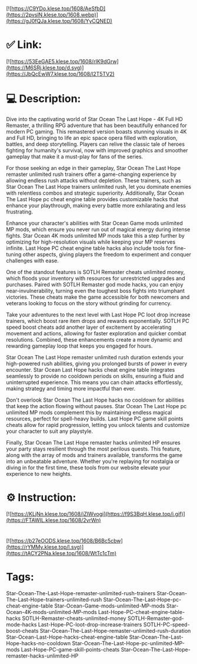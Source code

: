 [![https://C9YDo.klese.top/1608/AeSfbD](https://2pvslN.klese.top/1608.webp)](https://gJ0fQJa.klese.top/1608/YyCQNED)
# ✅ Link:
[![https://53EeGAE5.klese.top/1608/rIK9dGrw](https://M6SRj.klese.top/d.svg)](https://JbQcEwW7.klese.top/1608/l2T5TV2)
# 💻 Description:
Dive into the captivating world of Star Ocean The Last Hope - 4K Full HD Remaster, a thrilling RPG adventure that has been beautifully enhanced for modern PC gaming. This remastered version boasts stunning visuals in 4K and Full HD, bringing to life an epic space opera filled with exploration, battles, and deep storytelling. Players can relive the classic tale of heroes fighting for humanity's survival, now with improved graphics and smoother gameplay that make it a must-play for fans of the series.



For those seeking an edge in their gameplay, Star Ocean The Last Hope remaster unlimited rush trainers offer a game-changing experience by allowing endless rush attacks without depletion. These trainers, such as Star Ocean The Last Hope trainers unlimited rush, let you dominate enemies with relentless combos and strategic superiority. Additionally, Star Ocean The Last Hope pc cheat engine table provides customizable hacks that enhance your playthrough, making every battle more exhilarating and less frustrating.



Enhance your character's abilities with Star Ocean Game mods unlimited MP mods, which ensure you never run out of magical energy during intense fights. Star Ocean 4K mods unlimited MP mods take this a step further by optimizing for high-resolution visuals while keeping your MP reserves infinite. Last Hope PC cheat engine table hacks also include tools for fine-tuning other aspects, giving players the freedom to experiment and conquer challenges with ease.



One of the standout features is SOTLH Remaster cheats unlimited money, which floods your inventory with resources for unrestricted upgrades and purchases. Paired with SOTLH Remaster god mode hacks, you can enjoy near-invulnerability, turning even the toughest boss fights into triumphant victories. These cheats make the game accessible for both newcomers and veterans looking to focus on the story without grinding for currency.



Take your adventures to the next level with Last Hope PC loot drop increase trainers, which boost rare item drops and rewards exponentially. SOTLH PC speed boost cheats add another layer of excitement by accelerating movement and actions, allowing for faster exploration and quicker combat resolutions. Combined, these enhancements create a more dynamic and rewarding gameplay loop that keeps you engaged for hours.



Star Ocean The Last Hope remaster unlimited rush duration extends your high-powered rush abilities, giving you prolonged bursts of power in every encounter. Star Ocean Last Hope hacks cheat engine table integrates seamlessly to provide no cooldown periods on skills, ensuring a fluid and uninterrupted experience. This means you can chain attacks effortlessly, making strategy and timing more impactful than ever.



Don't overlook Star Ocean The Last Hope hacks no cooldown for abilities that keep the action flowing without pauses. Star Ocean The Last Hope pc unlimited MP mods complement this by maintaining endless magical resources, perfect for spell-heavy builds. Last Hope PC game skill points cheats allow for rapid progression, letting you unlock talents and customize your character to suit any playstyle.



Finally, Star Ocean The Last Hope remaster hacks unlimited HP ensures your party stays resilient through the most perilous quests. This feature, along with the array of mods and trainers available, transforms the game into an unbeatable adventure. Whether you're replaying for nostalgia or diving in for the first time, these tools from our website elevate your experience to new heights.

# ⚙️ Instruction:
[![https://KLjNn.klese.top/1608/jZIWvogi](https://f9S3BqH.klese.top/i.gif)](https://FTAWIL.klese.top/1608/2vrWn)
#
[![https://b27eOODS.klese.top/1608/B6Bc5cbw](https://rYMMy.klese.top/l.svg)](https://tACY2PNa.klese.top/1608/WtTc1cTm)
# Tags:
Star-Ocean-The-Last-Hope-remaster-unlimited-rush-trainers Star-Ocean-The-Last-Hope-trainers-unlimited-rush Star-Ocean-The-Last-Hope-pc-cheat-engine-table Star-Ocean-Game-mods-unlimited-MP-mods Star-Ocean-4K-mods-unlimited-MP-mods Last-Hope-PC-cheat-engine-table-hacks SOTLH-Remaster-cheats-unlimited-money SOTLH-Remaster-god-mode-hacks Last-Hope-PC-loot-drop-increase-trainers SOTLH-PC-speed-boost-cheats Star-Ocean-The-Last-Hope-remaster-unlimited-rush-duration Star-Ocean-Last-Hope-hacks-cheat-engine-table Star-Ocean-The-Last-Hope-hacks-no-cooldown Star-Ocean-The-Last-Hope-pc-unlimited-MP-mods Last-Hope-PC-game-skill-points-cheats Star-Ocean-The-Last-Hope-remaster-hacks-unlimited-HP






